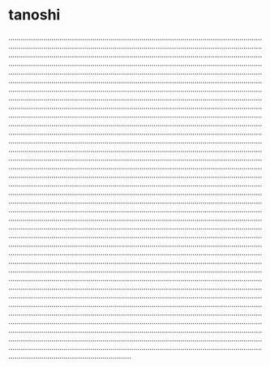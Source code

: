 # tanoshi
........................................................................................................................................................................................................................................................................................................................................................................................................................................................................................................................................................................................................................................................................................................................................................................................................................................................................................................................................................................................................................................................................................................................................................................................................................................................................................................................................................................................................................................................................................................................................................................................................................................................................................................................................................................................................................................................................................................................................................................................................................................................................................................................................................................................................................................................................................................................................................................................................................................................................................................................................................................................................................................................................................................................................................................................................................................................................................................................................................................................................................................................................................................................................................................................................................................................................................................................................................................................................................................................................................................................................................................................................................................................................................................................................................................................................................................................................................................................................................................................................................................................................................................................................................................................................................................................................................................................................................................................................................................................................................................................................................................................................................................................................................................................................................................................................................................